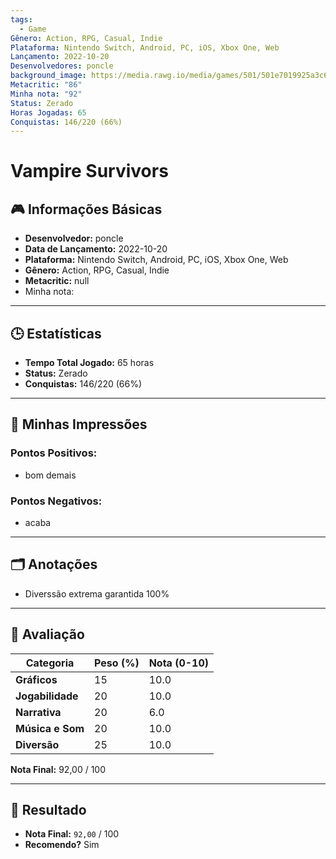 ```yaml
---
tags:
  - Game
Gênero: Action, RPG, Casual, Indie
Plataforma: Nintendo Switch, Android, PC, iOS, Xbox One, Web
Lançamento: 2022-10-20
Desenvolvedores: poncle
background_image: https://media.rawg.io/media/games/501/501e7019925a3c692bf1c8062f07abe6.jpg
Metacritic: "86"
Minha nota: "92"
Status: Zerado
Horas Jogadas: 65
Conquistas: 146/220 (66%)
---
```

# Vampire Survivors

## 🎮 Informações Básicas
- **Desenvolvedor:** poncle
- **Data de Lançamento:** 2022-10-20
- **Plataforma:** Nintendo Switch, Android, PC, iOS, Xbox One, Web 
- **Gênero:** Action, RPG, Casual, Indie
- **Metacritic:** null  
- Minha nota: 

---

## 🕒 Estatísticas
- **Tempo Total Jogado:** 65 horas
- **Status:** Zerado
- **Conquistas:** 146/220 (66%)

---

## 📝 Minhas Impressões
### Pontos Positivos:
- bom demais


### Pontos Negativos:
- acaba


---

## 🗂️ Anotações
- Diverssão extrema garantida 100%

---------------------------------

## 📝 Avaliação
| Categoria        | Peso (%) | Nota (0-10) |
| ---------------- | -------- | ----------- |
| **Gráficos**     | 15       | 10.0        |
| **Jogabilidade** | 20       | 10.0        |
| **Narrativa**    | 20       | 6.0         |
| **Música e Som** | 20       | 10.0        |
| **Diversão**     | 25       | 10.0        |

**Nota Final:** 92,00 / 100

---

## 🌟 Resultado
- **Nota Final:** `92,00` / 100
- **Recomendo?** Sim

